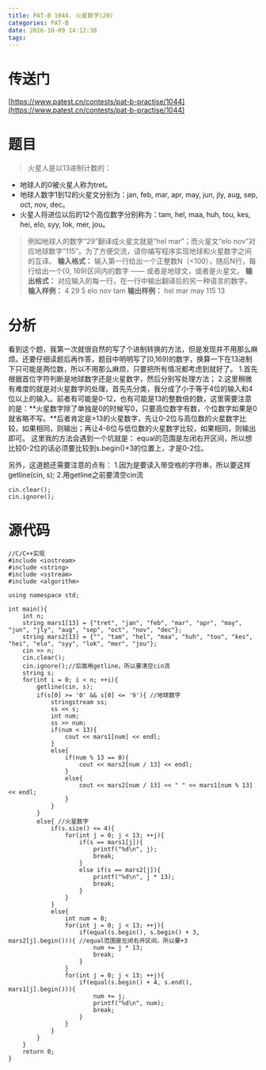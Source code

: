 ```yaml
---
title: PAT-B 1044. 火星数字(20)
categories: PAT-B
date: 2016-10-09 14:12:38
tags:
---
```

# 传送门
[https://www.patest.cn/contests/pat-b-practise/1044](https://www.patest.cn/contests/pat-b-practise/1044)
<!--more-->
# 题目
> 火星人是以13进制计数的：
- 地球人的0被火星人称为tret。
- 地球人数字1到12的火星文分别为：jan, feb, mar, apr, may, jun, jly, aug, sep, oct, nov, dec。
- 火星人将进位以后的12个高位数字分别称为：tam, hel, maa, huh, tou, kes, hei, elo, syy, lok, mer, jou。

> 例如地球人的数字“29”翻译成火星文就是“hel mar”；而火星文“elo nov”对应地球数字“115”。为了方便交流，请你编写程序实现地球和火星数字之间的互译。
**输入格式：**
输入第一行给出一个正整数N（<100），随后N行，每行给出一个[0, 169)区间内的数字 —— 或者是地球文，或者是火星文。
**输出格式：**
对应输入的每一行，在一行中输出翻译后的另一种语言的数字。
**输入样例：**
4
29
5
elo nov
tam
**输出样例：**
hel mar
may
115
13

# 分析
看到这个题，我第一次就很自然的写了个进制转换的方法，但是发现并不用那么麻烦。还要仔细读题后再作答，题目中明明写了[0,169)的数字，换算一下在13进制下只可能是两位数，所以不用那么麻烦，只要把所有情况都考虑到就好了。
1.首先根据首位字符判断是地球数字还是火星数字，然后分别写处理方法；
2.这里稍微有难度的就是对火星数字的处理，首先先分类，我分成了小于等于4位的输入和4位以上的输入。前者有可能是0-12，也有可能是13的整数倍的数，这里需要注意的是：**火星数字除了单独是0的时候写0，只要高位数字有数，个位数字如果是0就省略不写。**后者肯定是>13的火星数字，先让0-2位与高位数的火星数字比较，如果相同，则输出；再让4-6位与低位数的火星数字比较，如果相同，则输出即可。
这里我的方法会遇到一个坑就是：
equal的范围是左闭右开区间，所以想比较0-2位的话必须要比较到s.begin()+3的位置上，才是0-2位。

另外，这道题还需要注意的点有：
1.因为是要读入带空格的字符串，所以要这样getline(cin, s);
2.用getline之前要清空cin流

	cin.clear();
	cin.ignore();


# 源代码

	//C/C++实现
	#include <iostream>
	#include <string>
	#include <sstream>
	#include <algorithm>

	using namespace std;

	int main(){
		int n;
		string mars1[13] = {"tret", "jan", "feb", "mar", "apr", "may", "jun", "jly", "aug", "sep", "oct", "nov", "dec"};
		string mars2[13] = {"", "tam", "hel", "maa", "huh", "tou", "kes", "hei", "elo", "syy", "lok", "mer", "jou"};
		cin >> n;
		cin.clear(); 
		cin.ignore();//后面用getline，所以要清空cin流 
		string s;
		for(int i = 0; i < n; ++i){
			getline(cin, s);
			if(s[0] >= '0' && s[0] <= '9'){ //地球数字 
				stringstream ss;
				ss << s;
				int num;
				ss >> num;
				if(num < 13){
					cout << mars1[num] << endl;
				}
				else{
					if(num % 13 == 0){
						cout << mars2[num / 13] << endl;
					}
					else{
						cout << mars2[num / 13] << " " << mars1[num % 13] << endl;
					}
				}
			}
			else{ //火星数字 
				if(s.size() <= 4){
					for(int j = 0; j < 13; ++j){
						if(s == mars1[j]){
							printf("%d\n", j);
							break;
						}
						else if(s == mars2[j]){
							printf("%d\n", j * 13);
							break;
						}
					}
				}
				else{
					int num = 0;
					for(int j = 0; j < 13; ++j){
						if(equal(s.begin(), s.begin() + 3, mars2[j].begin())){ //equal范围是左闭右开区间，所以要+3 
							num += j * 13;
							break;
						}
					}
					for(int j = 0; j < 13; ++j){
						if(equal(s.begin() + 4, s.end(), mars1[j].begin())){
							num += j;
							printf("%d\n", num);
							break;
						}
					}
				}
			}
		}
		return 0;
	}